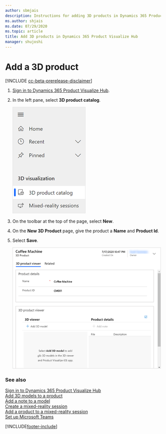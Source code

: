 ```yaml
---
author: sbmjais
description: Instructions for adding 3D products in Dynamics 365 Product Visualize Hub.
ms.author: shjais
ms.date: 07/29/2020
ms.topic: article
title: Add 3D products in Dynamics 365 Product Visualize Hub
manager: shujoshi
---
```


# Add a 3D product

[!INCLUDE [cc-beta-prerelease-disclaimer](../includes/cc-beta-prerelease-disclaimer.md)]

1.  [Sign in to Dynamics 365 Product Visualize Hub](sign-in-app.md).

2.  In the left pane, select **3D product catalog**.

    ![Select 3D Product Catalog from the left pane](media/product-catalog-nav.png "Select 3D Product Catalog from the left pane")

3.  On the toolbar at the top of the page, select **New**.

4.  On the **New 3D Product** page, give the product a **Name** and **Product Id**.

5.  Select **Save**.

    ![Product added](media/product-added.png "Product added")

### See also

[Sign in to Dynamics 365 Product Visualize Hub](sign-in-app.md)<br>
[Add 3D models to a product](add-3d-model-product.md)<br>
[Add a note to a model](add-note-model.md)<br>
[Create a mixed-reality session](create-mr-session.md)<br>
[Add a product to a mixed-reality session](add-product-mr-session.md)<br>
[Set up Microsoft Teams](setup-ms-teams.md)


[!INCLUDE[footer-include](../includes/footer-banner.md)]
